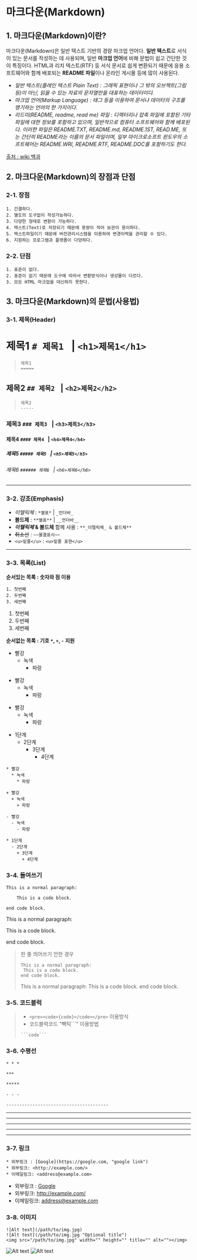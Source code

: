 # 마크다운(Markdown)
## 1. 마크다운(Markdown)이란?
마크다운(Markdown)은 일반 텍스트 기반의 경량 마크업 언어다. **일반 텍스트**로 서식이 있는 문서를 작성하는 데 사용되며, 일반 **마크업 언어**에 비해 문법이 쉽고 간단한 것이 특징이다.  HTML과 리치 텍스트(RTF) 등 서식 문서로 쉽게 변환되기 때문에 응용 소프트웨어와 함께 배포되는 **README 파일**이나 온라인 게시물 등에 많이 사용된다.

- *일반 텍스트(플레인 텍스트 Plain Text) : 그래픽 표현이나 그 밖의 오브젝트(그림 등)이 아닌, 읽을 수 있는 자료의 문자열만을 대표하는 데이터이다.*
- *마크업 언어(Markup Language) : 태그 등을 이용하여 문서나 데이터의 구조를 명기하는 언어의 한 가지이다.*
- *리드미(README, readme, read me) 파일 : 디렉터리나 압축 파일에 포함된 기타 파일에 대한 정보를 포함하고 있으며, 일반적으로 컴퓨터 소프트웨어와 함께 배포된다. 이러한 파일은 README.TXT, README.md, README.1ST, READ.ME, 또는 간단히 README라는 이름의 문서 파일이며, 일부 마이크로소프트 윈도우의 소프트웨어는 README.WRI, README.RTF, README.DOC를 포함하기도 한다.*

[출처 : wiki 백과](https://ko.wikipedia.org/wiki/%EB%A7%88%ED%81%AC%EB%8B%A4%EC%9A%B4) 

## 2. 마크다운(Markdown)의 장점과 단점
### 2-1. 장점
```
1. 간결하다.
2. 별도의 도구없이 작성가능하다.
3. 다양한 형태로 변환이 가능하다.
4. 텍스트(Text)로 저장되기 때문에 용량이 적어 보관이 용이하다.
5. 텍스트파일이기 때문에 버전관리시스템을 이용하여 변경이력을 관리할 수 있다.
6. 지원하는 프로그램과 플랫폼이 다양하다.
```

### 2-2. 단점
```
1. 표준이 없다.
2. 표준이 없기 때문에 도구에 따라서 변환방식이나 생성물이 다르다.
3. 모든 HTML 마크업을 대신하지 못한다.
```

## 3. 마크다운(Markdown)의 문법(사용법)
### 3-1. 제목(Header)
# 제목1 ```# 제목1 ``` | ```<h1>제목1</h1>```
> ```
> 제목1
> =====
> ```
## 제목2 ```## 제목2 ``` | ```<h2>제목2</h2>```
> ```
> 제목2
> -----
> ```
### 제목3 ```### 제목3 ``` | ```<h3>제목3</h3>```
#### 제목4 ```#### 제목4 ``` | ```<h4>제목4</h4>```
##### 제목5 ```##### 제목5 ``` | ```<h5>제목5</h5>```
###### 제목6 ```###### 제목6 ``` | ```<h6>제목6</h6>```

---

### 3-2. 강조(Emphasis)
- *이텔릭체* : ```*별표*``` | ```_언더바_```
- **볼드체** : ```**별표**``` | ```__언더바__```
- **_이텔릭체_ & 볼드체** 함께 사용 : ```**_이텔릭체_ & 볼드체**```
- ~~취소선~~ : ```~~물결표시~~```
- `<u>밑줄</u>` : ```<u>밑줄 표현</u>```

---

### 3-3. 목록(List)
**순서있는 목록 : 숫자와 점 이용**
```
1. 첫번째
2. 두번째
3. 세번째
```
1. 첫번째
2. 두번째
3. 세번째


**순서없는 목록 : 기호 `*`, `+`, `-` 지원**
* 빨강
  * 녹색
    * 파랑

+ 빨강
  + 녹색
    + 파랑

- 빨강
  - 녹색
    - 파랑

* 1단계
  - 2단계
    + 3단계
      + 4단계

```
* 빨강
  * 녹색
    * 파랑

+ 빨강
  + 녹색
    + 파랑

- 빨강
  - 녹색
    - 파랑

* 1단계
  - 2단계
    + 3단계
      + 4단계
```

### 3-4. 들여쓰기
```
This is a normal paragraph:

    This is a code block.
    
end code block.
```
This is a normal paragraph:

 This is a code block.
    
end code block.

> 한 줄 띄어쓰기 안한 경우
> ```
> This is a normal paragraph:
>  This is a code block.
> end code block.
> ```
> This is a normal paragraph:
>  This is a code block.
> end code block.


### 3-5. 코드블럭
> - ```<pre><code>{code}</code></pre>``` 이용방식
> - 코드블럭코드 "빽틱```" 이용방법
> ```
> ```code```
> ```

### 3-6. 수평선
```
* * *

***

*****

- - -

---------------------------------------
```
* * *

***

*****

- - -

---------------------------------------


### 3-7. 링크
```
* 외부링크 : [Google](https://google.com, "google link")
* 외부링크: <http://example.com/>
* 이메일링크: <address@example.com>
```
* 외부링크 : [Google](https://google.com, "google link")
* 외부링크: <http://example.com/>
* 이메일링크: <address@example.com>


### 3-8. 이미지
```
![Alt text](/path/to/img.jpg)
![Alt text](/path/to/img.jpg "Optional title")
<img src="/path/to/img.jpg" width="" height="" title="" alt=""></img>
```
![Alt text](/path/to/img.jpg)
![Alt text](/path/to/img.jpg "Optional title")
<img src="/path/to/img.jpg" width="" height="" title="" alt=""></img>
